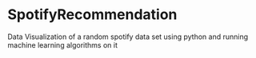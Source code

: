 # SpotifyRecommendation
Data Visualization of a random spotify data set using python and running machine learning algorithms on it
